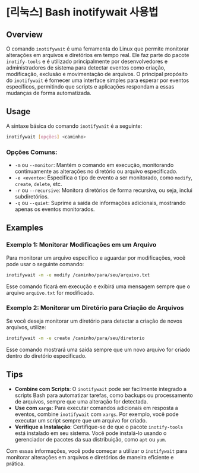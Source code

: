 # [리눅스] Bash inotifywait 사용법

## Overview
O comando `inotifywait` é uma ferramenta do Linux que permite monitorar alterações em arquivos e diretórios em tempo real. Ele faz parte do pacote `inotify-tools` e é utilizado principalmente por desenvolvedores e administradores de sistema para detectar eventos como criação, modificação, exclusão e movimentação de arquivos. O principal propósito do `inotifywait` é fornecer uma interface simples para esperar por eventos específicos, permitindo que scripts e aplicações respondam a essas mudanças de forma automatizada.

## Usage
A sintaxe básica do comando `inotifywait` é a seguinte:

```bash
inotifywait [opções] <caminho>
```

### Opções Comuns:
- `-m` ou `--monitor`: Mantém o comando em execução, monitorando continuamente as alterações no diretório ou arquivo especificado.
- `-e <evento>`: Especifica o tipo de evento a ser monitorado, como `modify`, `create`, `delete`, etc.
- `-r` ou `--recursive`: Monitora diretórios de forma recursiva, ou seja, inclui subdiretórios.
- `-q` ou `--quiet`: Suprime a saída de informações adicionais, mostrando apenas os eventos monitorados.

## Examples
### Exemplo 1: Monitorar Modificações em um Arquivo
Para monitorar um arquivo específico e aguardar por modificações, você pode usar o seguinte comando:

```bash
inotifywait -m -e modify /caminho/para/seu/arquivo.txt
```

Esse comando ficará em execução e exibirá uma mensagem sempre que o arquivo `arquivo.txt` for modificado.

### Exemplo 2: Monitorar um Diretório para Criação de Arquivos
Se você deseja monitorar um diretório para detectar a criação de novos arquivos, utilize:

```bash
inotifywait -m -e create /caminho/para/seu/diretorio
```

Esse comando mostrará uma saída sempre que um novo arquivo for criado dentro do diretório especificado.

## Tips
- **Combine com Scripts**: O `inotifywait` pode ser facilmente integrado a scripts Bash para automatizar tarefas, como backups ou processamento de arquivos, sempre que uma alteração for detectada.
- **Use com `xargs`**: Para executar comandos adicionais em resposta a eventos, combine `inotifywait` com `xargs`. Por exemplo, você pode executar um script sempre que um arquivo for criado.
- **Verifique a Instalação**: Certifique-se de que o pacote `inotify-tools` está instalado em seu sistema. Você pode instalá-lo usando o gerenciador de pacotes da sua distribuição, como `apt` ou `yum`.

Com essas informações, você pode começar a utilizar o `inotifywait` para monitorar alterações em arquivos e diretórios de maneira eficiente e prática.